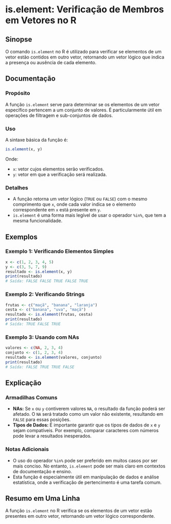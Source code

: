 <!--
Meta Description: # is.element: Verificação de Membros em Vetores no R ## Sinopse O comando `is.element` no R é utilizado para verificar se elementos de um vetor estão ...
Meta Keywords: element, vetor, false, true, resultado
-->

# is.element: Verificação de Membros em Vetores no R

## Sinopse
O comando `is.element` no R é utilizado para verificar se elementos de um vetor estão contidos em outro vetor, retornando um vetor lógico que indica a presença ou ausência de cada elemento.

## Documentação
### Propósito
A função `is.element` serve para determinar se os elementos de um vetor específico pertencem a um conjunto de valores. É particularmente útil em operações de filtragem e sub-conjuntos de dados.

### Uso
A sintaxe básica da função é:
```R
is.element(x, y)
```
Onde:
- `x`: vetor cujos elementos serão verificados.
- `y`: vetor em que a verificação será realizada.

### Detalhes
- A função retorna um vetor lógico (`TRUE` ou `FALSE`) com o mesmo comprimento que `x`, onde cada valor indica se o elemento correspondente em `x` está presente em `y`.
- `is.element` é uma forma mais legível de usar o operador `%in%`, que tem a mesma funcionalidade.

## Exemplos
### Exemplo 1: Verificando Elementos Simples
```R
x <- c(1, 2, 3, 4, 5)
y <- c(3, 5, 7, 9)
resultado <- is.element(x, y)
print(resultado)
# Saída: FALSE FALSE TRUE FALSE TRUE
```

### Exemplo 2: Verificando Strings
```R
frutas <- c("maçã", "banana", "laranja")
cesta <- c("banana", "uva", "maçã")
resultado <- is.element(frutas, cesta)
print(resultado)
# Saída: TRUE FALSE TRUE
```

### Exemplo 3: Usando com NAs
```R
valores <- c(NA, 2, 3, 4)
conjunto <- c(1, 2, 3, 4)
resultado <- is.element(valores, conjunto)
print(resultado)
# Saída: FALSE TRUE TRUE FALSE
```

## Explicação
### Armadilhas Comuns
- **NAs:** Se `x` ou `y` contiverem valores `NA`, o resultado da função poderá ser afetado. O `NA` será tratado como um valor não existente, resultando em `FALSE` para essas posições.
- **Tipos de Dados:** É importante garantir que os tipos de dados de `x` e `y` sejam compatíveis. Por exemplo, comparar caracteres com números pode levar a resultados inesperados.

### Notas Adicionais
- O uso do operador `%in%` pode ser preferido em muitos casos por ser mais conciso. No entanto, `is.element` pode ser mais claro em contextos de documentação e ensino.
- Esta função é especialmente útil em manipulação de dados e análise estatística, onde a verificação de pertencimento é uma tarefa comum.

## Resumo em Uma Linha
A função `is.element` no R verifica se os elementos de um vetor estão presentes em outro vetor, retornando um vetor lógico correspondente.